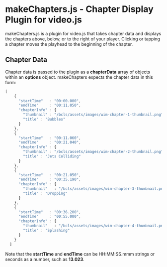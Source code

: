 # makeChapters.js - Chapter Display Plugin for video.js #

makeChapters.js is a plugin for video.js that takes chapter data and displays the chapters above, below, or to the right of your player. Clicking or tapping a chapter moves the playhead to the beginning of the chapter.

## Chapter Data ##

Chapter data is passed to the plugin as a **chapterData** array of objects within an **options** object. makeChapters expects the chapter data in this form:

```js
[
    {
      "startTime"   : "00:00.000",
      "endTime"     : "00:11.050",
      "chapterInfo" : {
        "thumbnail" : "/bcls/assets/images/wim-chapter-1-thumbnail.png",
        "title" : "Bubbles"
      }
    },
    {
      "startTime"   : "00:11.060",
      "endTime"     : "00:21.040",
      "chapterInfo" : {
        "thumbnail" : "/bcls/assets/images/wim-chapter-2-thumbnail.png",
        "title" : "Jets Colliding"
      }
    },
    {
      "startTime"   : "00:21.050",
      "endTime"     : "00:35.190",
      "chapterInfo" : {
        "thumbnail"   : "/bcls/assets/images/wim-chapter-3-thumbnail.png",
        "title" : "Dropping"
      }
    },
    {
      "startTime"   : "00:36.200",
      "endTime"     : "00:55.000",
      "chapterInfo" : {
        "thumbnail"   : "/bcls/assets/images/wim-chapter-4-thumbnail.png",
        "title" : "Splashing"
      }
    }
  ]
  ```
  
  Note that the **startTime** and **endTime** can be HH:MM:SS.mmm strings or seconds as a number, such as **13.023**.